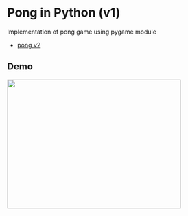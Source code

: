 # Pong in Python (v1)
Implementation of pong game using pygame module

- [pong v2](https://github.com/SumanGurung01/pong_pygame_v2.git)

## Demo
<img src="https://user-images.githubusercontent.com/92732976/210075508-7cf147b8-bfa4-4b06-8f26-882411b17acc.gif" width="405" height="300"/>
